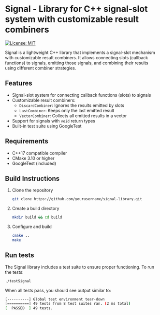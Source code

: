 # Signal - Library for C++ signal-slot system with customizable result combiners
[![License: MIT](https://img.shields.io/badge/License-MIT-lightgrey.svg)](https://opensource.org/licenses/MIT)

Signal is a lightweight C++ library that implements a signal-slot mechanism with customizable result combiners. It allows connecting slots (callback functions) to signals, emitting those signals, and combining their results using different combiner strategies.

## Features
- Signal-slot system for connecting callback functions (slots) to signals
- Customizable result combiners:
    - `DiscardCombiner`: Ignores the results emitted by slots
    - `LastCombiner`: Keeps only the last emitted result
    - `VectorCombiner`: Collects all emitted results in a vector
- Support for signals with `void` return types
- Built-in test suite using GoogleTest

## Requirements
- C++17 compatible compiler
- CMake 3.10 or higher
- GoogleTest (included)

## Build Instructions
1. Clone the repository
    ```bash
    git clone https://github.com/yourusername/signal-library.git
    ```
2. Create a build directory
    ```bash
    mkdir build && cd build
    ```
3. Configure and build
    ```bash
    cmake ..
    make
    ```

## Run tests
The Signal library includes a test suite to ensure proper functioning. To run the tests:
```bash
./testSignal
```

When all tests pass, you should see output similar to:
```bash
[----------] Global test environment tear-down
[==========] 49 tests from 8 test suites ran. (2 ms total)
[  PASSED  ] 49 tests.
```

